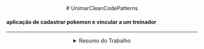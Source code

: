 
<div align="center">
  # UnimarCleanCodePatterns
</div>

#### aplicação de cadastrar pokemon e vincular a um treinador

---

<details>

<summary align="center">Resumo do Trabalho</summary>

###### Patterns | Clean Code

* Foi utilizado interface e Design Pattern: Dependency Inversion Principle (DIP)
* Emcapsulamento de acesso aos dados da lista, utilizando Repository
* Camada DDD ( domain driven design )
* Testes utilitarios utilizando builder e automações, como pacote Bogus (documentação ->> https://github.com/bchavez/Bogus )  e Moc

</details>

